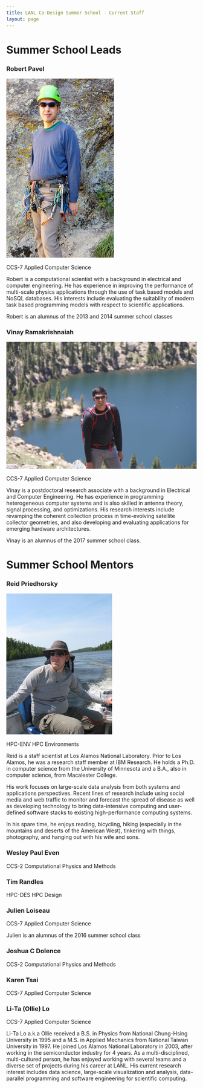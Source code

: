 ```yaml
---
title: LANL Co-Design Summer School - Current Staff
layout: page
---
```


# Summer School Leads

### Robert Pavel
![](images/rspLead.jpg)

CCS-7 Applied Computer Science

Robert is a computational scientist with a background in electrical and computer engineering. He has experience in improving the performance of multi-scale physics applications through the use of task based models and NoSQL databases. His interests include evaluating the suitability of modern task based programming models with respect to scientific applications.

Robert is an alumnus of the 2013 and 2014 summer school classes

### Vinay Ramakrishnaiah
![](images/Vinay.JPG)

CCS-7 Applied Computer Science

Vinay is a postdoctoral research associate with a background in Electrical and Computer Engineering. He has experience in programming heterogeneous computer systems and is also skilled in antenna theory, signal processing, and optimizations. His research interests include revamping the coherent collection process in time-evolving satellite collector geometries, and also developing and evaluating applications for emerging hardware architectures.

Vinay is an alumnus of the 2017 summer school class.


# Summer School Mentors

### Reid Priedhorsky
![](images/reidp.jpg)

HPC-ENV HPC Environments

Reid is a staff scientist at Los Alamos National Laboratory. Prior to Los Alamos, he was a research staff member at IBM Research. He holds a Ph.D. in computer science from the University of Minnesota and a B.A., also in computer science, from Macalester College.

His work focuses on large-scale data analysis from both systems and applications perspectives. Recent lines of research include using social media and web traffic to monitor and forecast the spread of disease as well as developing technology to bring data-intensive computing and user-defined software stacks to existing high-performance computing systems.

In his spare time, he enjoys reading, bicycling, hiking (especially in the mountains and deserts of the American West), tinkering with things, photography, and hanging out with his wife and sons.

### Wesley Paul Even

CCS-2 Computational Physics and Methods

### Tim Randles

HPC-DES HPC Design

### Julien Loiseau

CCS-7 Applied Computer Science

Julien is an alumnus of the 2016 summer school class

### Joshua C Dolence

CCS-2 Computational Physics and Methods

### Karen Tsai

CCS-7 Applied Computer Science


### Li-Ta (Ollie) Lo

CCS-7 Applied Computer Science

Li-Ta Lo a.k.a Ollie received a B.S. in Physics from National Chung-Hsing University in 1995 and a M.S. in Applied Mechanics from National Taiwan University in 1997. He joined Los Alamos National Laboratory in 2003, after working in the semiconductor industry for 4 years. As a multi-disciplined, multi-cultured person, he has enjoyed working with several teams and a diverse set of projects during his career at LANL. His current research interest includes data science, large-scale visualization and analysis, data-parallel programming and software engineering for scientific computing.


<!-- ### Irina Demeshko
![](images/irina.jpg)

CCS-7 Applied Computer Science

Irina is a computational scientist the Co-Design Team. Her current research work is currently focused on integrating task-based run-time systems into several software projects at LANL, but, in general, her research interests lay around new HPC technologies in application to large-scale scientific simulation codes.

### Patricia (Pat) Grubel
![](images/grubel.png)

CCS-7 Applied Computer Science

Pat is a postdoctoral research associate in the Co-design Team. She has a background in electrical and computer engineering, future architectures, and performance analysis of task basked runtime systems.  Her current interests lie in modeling and performance optimization of applications using task based systems, cloud computing technologies, and benchmarking new architectures.

### David Gunter
![](images/gunter.jpg)

CCS-7 Applied Computer Science

David is former computational physicist working in the fields of condensed matter and electromagnetic computations. He now devotes his time to exploring novel algorithms, architectures, and programming models to help solve some of LANL's most pressing computational needs. He is a member of the IC Application Performance Team as well as the Future Architectures Team within CCS-7.

### Chris Malone
![](images/malone.jpg)

XCP-1 Lagrangian Applications

Chris is a computational scientist with a background in astrophysics. In particular, his interests lie in numerical modelling of astrophysical explosions driven by turbulent flow coupled to thermonuclear reactions, such as Type Ia supernovae and Type I X-ray bursts.  In recent years, his focus has been on high-energy physics in general, with applications and development on modern computing architectures.

### Marc Charest
![](images/Marc_Charest.jpg)

XCP-1 Lagrangian Applications

Marc's current research focuses on developing highly-scalable algorithms for multi-material and multi-physics problems that are specifically designed for next-generation computer architectures.  More specifically, he is developing/implementing advanced remapping strategies for arbitrary polygonal meshes.  Prior research at LANL focused on developing high-order methods for Eulerian and ALE hydrodynamics that can be used in conjunction with adaptive mesh refinement and unstructured grids. -->



